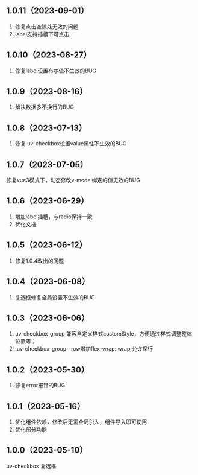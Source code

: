 ## 1.0.11（2023-09-01）
1. 修复点击空隙处无效的问题
2. label支持插槽下可点击
## 1.0.10（2023-08-27）
1. 修复label设置布尔值不生效的BUG
## 1.0.9（2023-08-16）
1. 解决数据多不换行的BUG
## 1.0.8（2023-07-13）
1. 修复  uv-checkbox设置value属性不生效的BUG
## 1.0.7（2023-07-05）
修复vue3模式下，动态修改v-model绑定的值无效的BUG
## 1.0.6（2023-06-29）
1. 增加label插槽，与radio保持一致
2. 优化文档
## 1.0.5（2023-06-12）
1. 修复1.0.4改出的问题
## 1.0.4（2023-06-08）
1. 复选框修复全局设置不生效的BUG
## 1.0.3（2023-06-06）
1. uv-checkbox-group 兼容自定义样式customStyle，方便通过样式调整整体位置等；
2. .uv-checkbox-group--row增加flex-wrap: wrap;允许换行
## 1.0.2（2023-05-30）
1. 修复error报错的BUG
## 1.0.1（2023-05-16）
1. 优化组件依赖，修改后无需全局引入，组件导入即可使用
2. 优化部分功能
## 1.0.0（2023-05-10）
uv-checkbox 复选框
